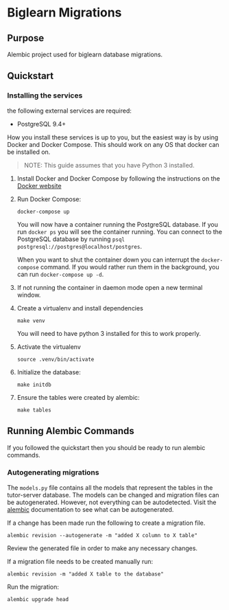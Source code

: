 # Biglearn Migrations

## Purpose

Alembic project used for biglearn database migrations.

## Quickstart

### Installing the services

the following external services are required:

- PostgreSQL 9.4+

How you install these services is up to you, but the easiest way is by using
Docker and Docker Compose. This should work on any OS that docker can be installed on.

> NOTE: This guide assumes that you have Python 3 installed.

1. Install Docker and Docker Compose by following the instructions on the [Docker website](https://docs.docker.com/compose/install/)
2. Run Docker Compose:

    `docker-compose up`

    You will now have a container running the PostgreSQL database. If you run `docker ps` you will see the container running.
    You can connect to the PostgreSQL database by running `psql postgresql://postgres@localhost/postgres`.

    When you want to shut the container down you can interrupt the `docker-compose` command. If you would rather run them in the background, you can run `docker-compose up -d`.

3. If not running the container in daemon mode open a new terminal window.

4. Create a virtualenv and install dependencies

    `make venv`

    You will need to have python 3 installed for this to work properly.

5. Activate the virtualenv

    `source .venv/bin/activate`

6. Initialize the database:

    `make initdb`

7. Ensure the tables were created by alembic:

    `make tables`


## Running Alembic Commands

If you followed the quickstart then you should be ready to run alembic commands.

### Autogenerating migrations

The `models.py` file contains all the models that represent the tables in the tutor-server database.
The models can be changed and migration files can be autogenerated. However, not everything can be autodetected.
Visit the [alembic](http://alembic.zzzcomputing.com/en/latest/autogenerate.html#what-does-autogenerate-detect-and-what-does-it-not-detect) documentation to see what can be autogenerated.

If a change has been made run the following to create a migration file.

`alembic revision --autogenerate -m "added X column to X table"`

Review the generated file in order to make any necessary changes.

If a migration file needs to be created manually run:

`alembic revision -m "added X table to the database"`

Run the migration:

`alembic upgrade head`
